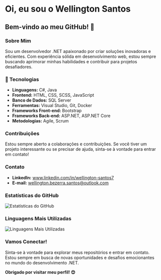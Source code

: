 # Oi, eu sou o Wellington Santos

## Bem-vindo ao meu GitHub! 👋

### Sobre Mim
Sou um desenvolvedor .NET apaixonado por criar soluções inovadoras e eficientes. Com experiência sólida em desenvolvimento web, estou sempre buscando aprimorar minhas habilidades e contribuir para projetos desafiadores.

### 🚀 Tecnologias
- **Linguagens:** C#, Java
- **Frontend:** HTML, CSS, SCSS, JavaScript
- **Banco de Dados:** SQL Server
- **Ferramentas:** Visual Studio, Git, Docker
- **Frameworks Front-end:** Bootstrap
- **Frameworks Back-end:** ASP.NET, ASP.NET Core
- **Metodologias:** Agile, Scrum


### Contribuições
Estou sempre aberto a colaborações e contribuições. Se você tiver um projeto interessante ou se precisar de ajuda, sinta-se à vontade para entrar em contato!

### Contato
- **LinkedIn:** www.linkedin.com/in/wellington-santos7
- **E-mail:** wellington.bezerra.santos@outlook.com

### Estatísticas do GitHub
![Estatísticas do GitHub](https://github-readme-stats.vercel.app/api?username=dev-wsantos&show_icons=true&count_private=true&hide=contribs)

### Linguagens Mais Utilizadas
![Linguagens Mais Utilizadas](https://github-readme-stats.vercel.app/api/top-langs/?username=dev-wsantos&layout=compact)

### Vamos Conectar!
Sinta-se à vontade para explorar meus repositórios e entrar em contato. Estou sempre em busca de novas oportunidades e desafios emocionantes no mundo do desenvolvimento .NET.

**Obrigado por visitar meu perfil! 😊**
